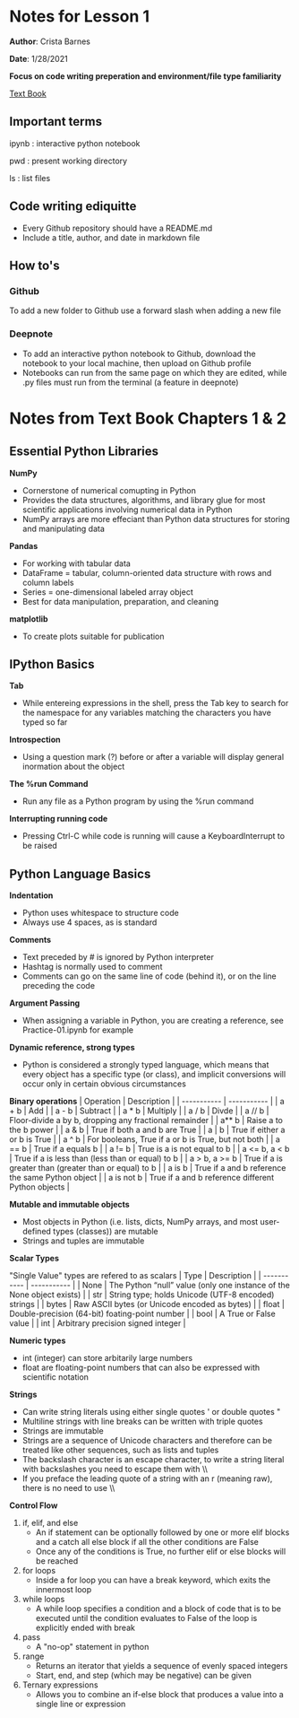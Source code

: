 # Notes for Lesson 1
**Author**: Crista Barnes

**Date**: 1/28/2021

**Focus on code writing preperation and environment/file type familiarity** 

[Text Book](https://github.com/chenomg/CS_BOOKS/blob/master/Python%20for%20Data%20Analysis%2C%202nd%20Edition.pdf)

## Important terms
ipynb
: interactive python notebook 

pwd
 : present working directory
 
ls
 : list files

## Code writing ediquitte
- Every Github repository should have a README.md
- Include a title, author, and date in markdown file

## How to's
### Github
To add a new folder to Github use a forward slash when adding a new file 

### Deepnote
 - To add an interactive python notebook to Github, download the notebook to your local machine, then upload on Github profile 
 - Notebooks can run from the same page on which they are edited, while .py files must run from the terminal (a feature in deepnote) 
 
# Notes from Text Book Chapters 1 & 2

## Essential Python Libraries

**NumPy**
 - Cornerstone of numerical comupting in Python
 - Provides the data structures, algorithms, and library glue for most scientific applications involving numerical data in Python
 - NumPy arrays are more effeciant than Python data structures for storing and manipulating data

**Pandas**
 - For working with tabular data
 - DataFrame = tabular, column-oriented data structure with rows and column labels
 - Series = one-dimensional labeled array object
 - Best for data manipulation, preparation, and cleaning

**matplotlib**
 - To create plots suitable for publication 
 
## IPython Basics
**Tab**
 - While entereing expressions in the shell, press the Tab key to search for the namespace for any variables matching the characters you have typed so far
 
**Introspection**
 - Using a question mark (?) before or after a variable will display general inormation about the object
 
**The %run Command**
 - Run any file as a Python program by using the %run command
 
**Interrupting running code** 
 - Pressing Ctrl-C while code is running will cause a KeyboardInterrupt to be raised 

## Python Language Basics 
**Indentation**
 - Python uses whitespace to structure code
 - Always use 4 spaces, as is standard 

**Comments**
 - Text preceded by # is ignored by Python interpreter
 - Hashtag is normally used to comment 
 - Comments can go on the same line of code (behind it), or on the line preceding the code 
 
**Argument Passing**
 - When assigning a variable in Python, you are creating a reference, see Practice-01.ipynb for example
 
**Dynamic reference, strong types**
 - Python is considered a strongly typed language, which means that every object has a specific type (or class), and implicit conversions will occur only in certain obvious circumstances
 
**Binary operations**
| Operation | Description |
| ----------- | ----------- |
| a + b | Add |
| a - b | Subtract |
| a * b | Multiply |
| a / b | Divde |
| a // b | Floor-divide a by b, dropping any fractional remainder |
| a** b | Raise a to the b power |
| a & b | True if both a and b are True |
| a &#124; b | True if either a or b is True | 
| a ^ b | For booleans, True if a or b is True, but not both |
| a == b | True if a equals b |
| a != b | True is a is not equal to b |
| a <= b, a < b | True if a is less than (less than or equal) to b |
| a > b, a >= b | True if a is greater than (greater than or equal) to b |
| a is b | True if a and b reference the same Python object |
| a is not b | True if a and b reference different Python objects |

 **Mutable and immutable objects**
  - Most objects in Python (i.e. lists, dicts, NumPy arrays, and most user-defined types (classes)) are mutable
  - Strings and tuples are immutable
 
 **Scalar Types**
 
 "Single Value" types are refered to as scalars
| Type | Description |
| ----------- | ----------- |
| None | The Python “null” value (only one instance of the None object exists) |
| str | String type; holds Unicode (UTF-8 encoded) strings |
| bytes | Raw ASCII bytes (or Unicode encoded as bytes) |
| float | Double-precision (64-bit) foating-point number |
| bool | A True or False value |
| int | Arbitrary precision signed integer |

**Numeric types**
 - int (integer) can store arbitarily large numbers
 - float are floating-point numbers that can also be expressed with scientific notation 
 
**Strings**
 - Can write string literals using either single quotes ' or double quotes "
 - Multiline strings with line breaks can be written with triple quotes
 - Strings are immutable
 - Strings are a sequence of Unicode characters and therefore can be treated like other sequences, such as lists and tuples
 - The backslash character is an escape character, to write a string literal with backslashes you need to escape them with \\\
 - If you preface the leading quote of a string with an r (meaning raw), there is no need to use \\\

**Control Flow**
1. if, elif, and else
    - An if statement can be optionally followed by one or more elif blocks and a catch all else block if all the other conditions are False
    - Once any of the conditions is True, no further elif or else blocks will be reached
2. for loops
    - Inside a for loop you can have a break keyword, which exits the innermost loop
3. while loops
    - A while loop specifies a condition and a block of code that is to be executed until the condition evaluates to False of the loop is explicitly ended with break
4. pass
    - A "no-op" statement in python
5. range
    - Returns an iterator that yields a sequence of evenly spaced integers 
    - Start, end, and step (which may be negative) can be given
6. Ternary expressions
    - Allows you to combine an if-else block that produces a value into a single line or expression
 
